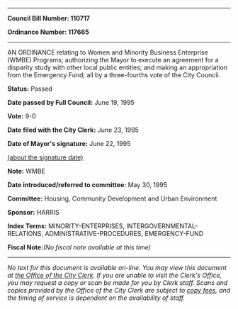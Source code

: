 

********

**Council Bill Number: 110717**
   
**Ordinance Number: 117665**
********

 AN ORDINANCE relating to Women and Minority Business Enterprise (WMBE) Programs; authorizing the Mayor to execute an agreement for a disparity study with other local public entities; and making an appropriation from the Emergency Fund; all by a three-fourths vote of the City Council.

**Status:** Passed
   
**Date passed by Full Council:** June 19, 1995
   
**Vote:** 9-0
   
**Date filed with the City Clerk:** June 23, 1995
   
**Date of Mayor's signature:** June 22, 1995
   
[(about the signature date)](/~public/approvaldate.htm)
   
   
**Note:** WMBE

   
**Date introduced/referred to committee:** May 30, 1995
   
**Committee:** Housing, Community Development and Urban Environment
   
**Sponsor:** HARRIS
   
   
**Index Terms:** MINORITY-ENTERPRISES, INTERGOVERNMENTAL-RELATIONS, ADMINISTRATIVE-PROCEDURES, EMERGENCY-FUND

**Fiscal Note:**_(No fiscal note available at this time)_
********

_No text for this document is available on-line. You may view this document at [the Office of the City Clerk](http://www.seattle.gov/leg/clerk/contactUs.htm). If you are unable to visit the Clerk's Office, you may request a copy or scan be made for you by Clerk staff. Scans and copies provided by the Office of the City Clerk are subject to [copy fees](http://clerk.seattle.gov/~public/clerkfees.htm), and the timing of service is dependent on the availability of staff._

